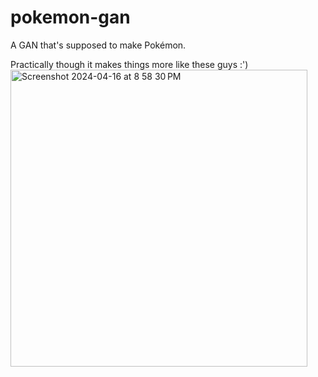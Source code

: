 # pokemon-gan
A GAN that's supposed to make Pokémon.

Practically though it makes things more like these guys :')
<img width="475" alt="Screenshot 2024-04-16 at 8 58 30 PM" src="https://github.com/mohakjain/pokemon-gan/assets/64781758/e8505113-f9e9-470d-893d-82f1702b32af">
